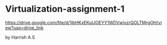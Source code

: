 # Virtualization-assignment-1


https://drive.google.com/file/d/1jbHKxEKuIJOEYY1WDVwlxzrQOLTMrgOH/view?usp=drive_link

by Harrish A.S
